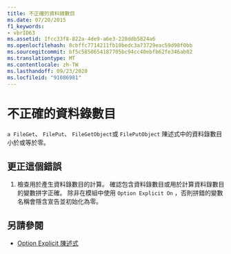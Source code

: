```yaml
---
title: 不正確的資料錄數目
ms.date: 07/20/2015
f1_keywords:
- vbrID63
ms.assetid: 1fcc33f8-822a-4de9-a6e3-228ddb5824a6
ms.openlocfilehash: 8cbffc7714211fb10bedc3a73729eac59d98f0bb
ms.sourcegitcommit: bf5c5850654187705bc94cc40ebfb62fe346ab02
ms.translationtype: MT
ms.contentlocale: zh-TW
ms.lasthandoff: 09/23/2020
ms.locfileid: "91086981"
---
```

# <a name="bad-record-number"></a>不正確的資料錄數目

`a FileGet`、 `FilePut`、 `FileGetObject`或 `FilePutObject` 陳述式中的資料錄數目小於或等於零。  
  
## <a name="to-correct-this-error"></a>更正這個錯誤  
  
1. 檢查用於產生資料錄數目的計算。 確認包含資料錄數目或用於計算資料錄數目的變數拼字正確。 除非在模組中使用 `Option Explicit On` ，否則拼錯的變數名稱會隱含宣告並初始化為零。  
  
## <a name="see-also"></a>另請參閱

- [Option Explicit 陳述式](../language-reference/statements/option-explicit-statement.md)
